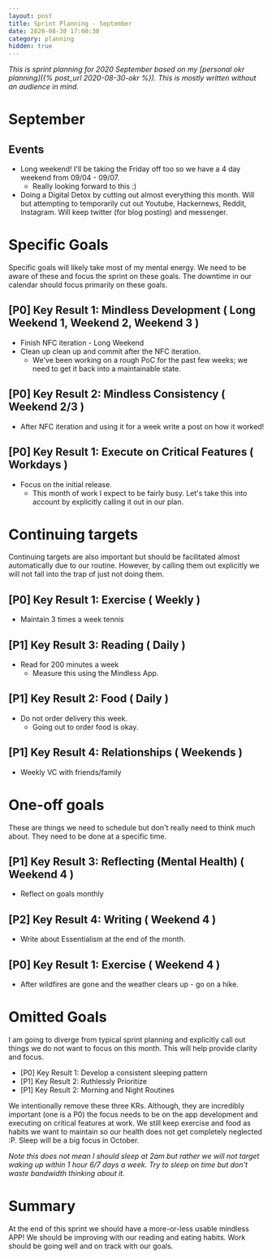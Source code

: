 ```yaml
---
layout: post
title: Sprint Planning - September
date: 2020-08-30 17:00:30
category: planning
hidden: true
---
```


*This is sprint planning for 2020 September based on my [personal okr
planning]({% post_url 2020-08-30-okr %}). This is mostly written without an audience in
mind.*

# September

## Events
* Long weekend! I'll be taking the Friday off too so we have a 4 day weekend from 09/04 - 09/07.
  * Really looking forward to this :)
* Doing a Digital Detox by cutting out almost everything this month. Will but attempting to
  temporarily cut out Youtube, Hackernews, Reddit, Instagram. Will keep twitter (for blog posting)
  and messenger.

# Specific Goals

Specific goals will likely take most of my mental energy. We need to be aware of these and focus the
sprint on these goals. The downtime in our calendar should focus primarily on these goals.

## [P0] Key Result 1: Mindless Development ( Long Weekend 1, Weekend 2, Weekend 3 )
* Finish NFC iteration - Long Weekend
* Clean up clean up and commit after the NFC iteration.
  * We've been working on a rough PoC for the past few weeks; we need to get it back into a
    maintainable state. 

## [P0] Key Result 2: Mindless Consistency ( Weekend 2/3 )
* After NFC iteration and using it for a week write a post on how it worked!

## [P0] Key Result 1: Execute on Critical Features ( Workdays )
* Focus on the initial release.
  * This month of work I expect to be fairly busy. Let's take this into account by explicitly calling
  it out in our plan.

# Continuing targets

Continuing targets are also important but should be facilitated almost automatically due to our
routine. However, by calling them out explicitly we will not fall into the trap of just not doing
them. 

## [P0] Key Result 1: Exercise ( Weekly )
* Maintain 3 times a week tennis

## [P1] Key Result 3: Reading ( Daily )
* Read for 200 minutes a week
  * Measure this using the Mindless App.

## [P1] Key Result 2: Food ( Daily )
* Do not order delivery this week.
  * Going out to order food is okay.

## [P1] Key Result 4: Relationships ( Weekends )
* Weekly VC with friends/family

# One-off goals

These are things we need to schedule but don't really need to think much about. They need to be done
at a specific time.

## [P1] Key Result 3: Reflecting (Mental Health) ( Weekend 4 )
* Reflect on goals monthly

## [P2] Key Result 4: Writing ( Weekend 4 )
* Write about Essentialism at the end of the month. 

## [P0] Key Result 1: Exercise ( Weekend 4 )
* After wildfires are gone and the weather clears up - go on a hike.

# Omitted Goals

I am going to diverge from typical sprint planning and explicitly call out things we do not want to
focus on this month. This will help provide clarity and focus.

* [P0] Key Result 1: Develop a consistent sleeping pattern
* [P1] Key Result 2: Ruthlessly Prioritize
* [P1] Key Result 2: Morning and Night Routines

We intentionally remove these three KRs. Although, they are incredibly important (one is a P0) the
focus needs to be on the app development and executing on critical features at work. We still keep
exercise and food as habits we want to maintain so our health does not get completely neglected :P.
Sleep will be a big focus in October.

*Note this does not mean I should sleep at 2am but rather we will not target waking up within 1 hour
6/7 days a week. Try to sleep on time but don't waste bandwidth thinking about it.*

# Summary

At the end of this sprint we should have a more-or-less usable mindless APP! We should be improving
with our reading and eating habits. Work should be going well and on track with our goals.
